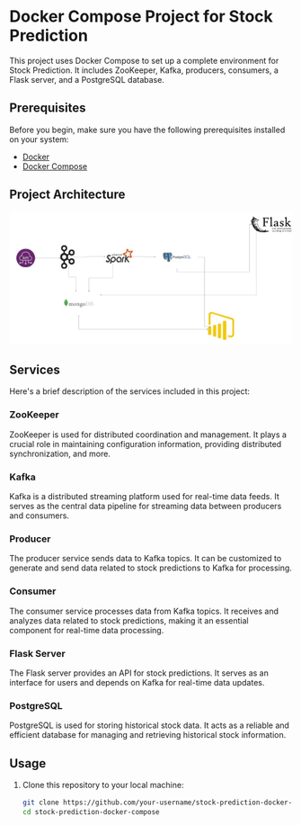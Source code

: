 # Docker Compose Project for Stock Prediction

This project uses Docker Compose to set up a complete environment for Stock Prediction. It includes ZooKeeper, Kafka, producers, consumers, a Flask server, and a PostgreSQL database.

## Prerequisites

Before you begin, make sure you have the following prerequisites installed on your system:

- [Docker](https://www.docker.com/)
- [Docker Compose](https://docs.docker.com/compose/)

## Project Architecture

![Project Architecture](architecture.jpeg)

## Services

Here's a brief description of the services included in this project:

### ZooKeeper

ZooKeeper is used for distributed coordination and management. It plays a crucial role in maintaining configuration information, providing distributed synchronization, and more.

### Kafka

Kafka is a distributed streaming platform used for real-time data feeds. It serves as the central data pipeline for streaming data between producers and consumers.

### Producer

The producer service sends data to Kafka topics. It can be customized to generate and send data related to stock predictions to Kafka for processing.

### Consumer

The consumer service processes data from Kafka topics. It receives and analyzes data related to stock predictions, making it an essential component for real-time data processing.

### Flask Server

The Flask server provides an API for stock predictions. It serves as an interface for users and depends on Kafka for real-time data updates.

### PostgreSQL

PostgreSQL is used for storing historical stock data. It acts as a reliable and efficient database for managing and retrieving historical stock information.

## Usage

1. Clone this repository to your local machine:

   ```bash
   git clone https://github.com/your-username/stock-prediction-docker-compose.git
   cd stock-prediction-docker-compose
